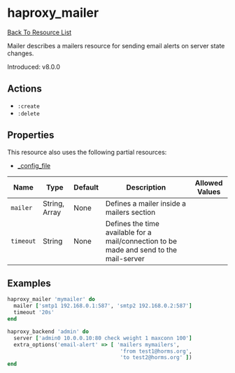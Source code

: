 # haproxy_mailer

[Back To Resource List](https://github.com/sous-chefs/haproxy#resources)

Mailer describes a mailers resource for sending email alerts on server state changes.

Introduced: v8.0.0

## Actions

* `:create`
* `:delete`

## Properties

This resource also uses the following partial resources:

* [_config_file](https://github.com/sous-chefs/haproxy/tree/master/documentation/partial_config_file.md)

| Name      | Type          | Default | Description                                                                             | Allowed Values |
| --------- | ------------- | ------- | --------------------------------------------------------------------------------------- | -------------- |
| `mailer`  | String, Array | None    | Defines a mailer inside a mailers section                                               |                |
| `timeout` | String        | None    | Defines the time available for a mail/connection to be made and send to the mail-server |                |

## Examples

```ruby
haproxy_mailer 'mymailer' do
  mailer ['smtp1 192.168.0.1:587', 'smtp2 192.168.0.2:587']
  timeout '20s'
end

haproxy_backend 'admin' do
  server ['admin0 10.0.0.10:80 check weight 1 maxconn 100']
  extra_options('email-alert' => [ 'mailers mymailers',
                                    'from test1@horms.org',
                                    'to test2@horms.org' ])
end
```
